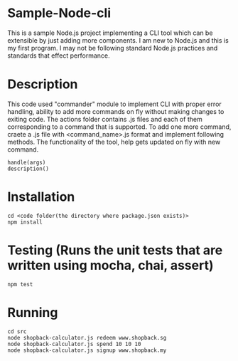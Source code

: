 # Sample-Node-cli
This is a sample Node.js project implementing a CLI tool which can be extensible by just adding more components.
I am new to Node.js and this is my first program. I may not be following standard Node.js practices and standards that effect performance.

# Description
This code used "commander" module to implement CLI with proper error handling, ability to add more commands on fly without making changes to exiting code.
The actions folder contains .js files and each of them corresponding to a command that is supported. To add one more command, craete a .js file with <command_name>.js format and implement following methods.
The functionality of the tool, help gets updated on fly with new command.

    handle(args)
    description()

# Installation
    cd <code folder(the directory where package.json exists)>
    npm install

# Testing (Runs the unit tests that are written using mocha, chai, assert)
    npm test

# Running
    cd src
    node shopback-calculator.js redeem www.shopback.sg
    node shopback-calculator.js spend 10 10 10
    node shopback-calculator.js signup www.shopback.my
